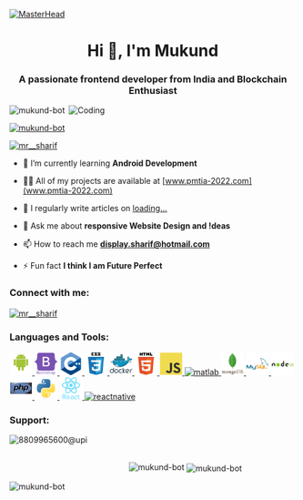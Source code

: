 [![MasterHead](https://mir-s3-cdn-cf.behance.net/project_modules/max_1200/54b6c068097599.5b50bca476b9b.gif)](https://Mukund-bot.io)

<h1 align="center">Hi 👋, I'm Mukund</h1>
<h3 align="center">A passionate frontend developer from India and Blockchain Enthusiast</h3>
<img align="right" alt="Coding" width="400" src="https://cdn.dribbble.com/users/239755/screenshots/3019824/media/39359a17c831677ed85fd3df1cc8c38e.gif">


<p align="left"> <img src="https://komarev.com/ghpvc/?username=mukund-bot&label=Profile%20views&color=0e75b6&style=flat" alt="mukund-bot" /> </p>

<p align="left"> <a href="https://github.com/ryo-ma/github-profile-trophy"><img src="https://github-profile-trophy.vercel.app/?username=mukund-bot" alt="mukund-bot" /></a> </p>

<p align="left"> <a href="https://twitter.com/mr__sharif" target="blank"><img src="https://img.shields.io/twitter/follow/mr__sharif?logo=twitter&style=for-the-badge" alt="mr__sharif" /></a> </p>

- 🌱 I’m currently learning **Android Development**

- 👨‍💻 All of my projects are available at [www.pmtia-2022.com](www.pmtia-2022.com)

- 📝 I regularly write articles on [loading...](loading...)

- 💬 Ask me about **responsive Website Design and !deas**

- 📫 How to reach me **display.sharif@hotmail.com**

- ⚡ Fun fact **I think I am Future Perfect**

<h3 align="left">Connect with me:</h3>
<p align="left">
<a href="https://twitter.com/mr__sharif" target="blank"><img align="center" src="https://raw.githubusercontent.com/rahuldkjain/github-profile-readme-generator/master/src/images/icons/Social/twitter.svg" alt="mr__sharif" height="30" width="40" /></a>
</p>

<h3 align="left">Languages and Tools:</h3>
<p align="left"> <a href="https://developer.android.com" target="_blank" rel="noreferrer"> <img src="https://raw.githubusercontent.com/devicons/devicon/master/icons/android/android-original-wordmark.svg" alt="android" width="40" height="40"/> </a> <a href="https://getbootstrap.com" target="_blank" rel="noreferrer"> <img src="https://raw.githubusercontent.com/devicons/devicon/master/icons/bootstrap/bootstrap-plain-wordmark.svg" alt="bootstrap" width="40" height="40"/> </a> <a href="https://www.w3schools.com/cpp/" target="_blank" rel="noreferrer"> <img src="https://raw.githubusercontent.com/devicons/devicon/master/icons/cplusplus/cplusplus-original.svg" alt="cplusplus" width="40" height="40"/> </a> <a href="https://www.w3schools.com/css/" target="_blank" rel="noreferrer"> <img src="https://raw.githubusercontent.com/devicons/devicon/master/icons/css3/css3-original-wordmark.svg" alt="css3" width="40" height="40"/> </a> <a href="https://www.docker.com/" target="_blank" rel="noreferrer"> <img src="https://raw.githubusercontent.com/devicons/devicon/master/icons/docker/docker-original-wordmark.svg" alt="docker" width="40" height="40"/> </a> <a href="https://www.w3.org/html/" target="_blank" rel="noreferrer"> <img src="https://raw.githubusercontent.com/devicons/devicon/master/icons/html5/html5-original-wordmark.svg" alt="html5" width="40" height="40"/> </a> <a href="https://developer.mozilla.org/en-US/docs/Web/JavaScript" target="_blank" rel="noreferrer"> <img src="https://raw.githubusercontent.com/devicons/devicon/master/icons/javascript/javascript-original.svg" alt="javascript" width="40" height="40"/> </a> <a href="https://www.mathworks.com/" target="_blank" rel="noreferrer"> <img src="https://upload.wikimedia.org/wikipedia/commons/2/21/Matlab_Logo.png" alt="matlab" width="40" height="40"/> </a> <a href="https://www.mongodb.com/" target="_blank" rel="noreferrer"> <img src="https://raw.githubusercontent.com/devicons/devicon/master/icons/mongodb/mongodb-original-wordmark.svg" alt="mongodb" width="40" height="40"/> </a> <a href="https://www.mysql.com/" target="_blank" rel="noreferrer"> <img src="https://raw.githubusercontent.com/devicons/devicon/master/icons/mysql/mysql-original-wordmark.svg" alt="mysql" width="40" height="40"/> </a> <a href="https://nodejs.org" target="_blank" rel="noreferrer"> <img src="https://raw.githubusercontent.com/devicons/devicon/master/icons/nodejs/nodejs-original-wordmark.svg" alt="nodejs" width="40" height="40"/> </a> <a href="https://www.php.net" target="_blank" rel="noreferrer"> <img src="https://raw.githubusercontent.com/devicons/devicon/master/icons/php/php-original.svg" alt="php" width="40" height="40"/> </a> <a href="https://www.python.org" target="_blank" rel="noreferrer"> <img src="https://raw.githubusercontent.com/devicons/devicon/master/icons/python/python-original.svg" alt="python" width="40" height="40"/> </a> <a href="https://reactjs.org/" target="_blank" rel="noreferrer"> <img src="https://raw.githubusercontent.com/devicons/devicon/master/icons/react/react-original-wordmark.svg" alt="react" width="40" height="40"/> </a> <a href="https://reactnative.dev/" target="_blank" rel="noreferrer"> <img src="https://reactnative.dev/img/header_logo.svg" alt="reactnative" width="40" height="40"/> </a> </p>

<h3 align="left">Support:</h3>
<p><a href="https://www.buymeacoffee.com/8809965600@upi"> <img align="left" src="https://cdn.buymeacoffee.com/buttons/v2/default-yellow.png" height="50" width="210" alt="8809965600@upi" /></a></p><br><br>

<p><img align="left" src="https://github-readme-stats.vercel.app/api/top-langs?username=mukund-bot&show_icons=true&locale=en&layout=compact" alt="mukund-bot" /></p>

<p>&nbsp;<img align="center" src="https://github-readme-stats.vercel.app/api?username=mukund-bot&show_icons=true&locale=en" alt="mukund-bot" /></p>

<p><img align="center" src="https://github-readme-streak-stats.herokuapp.com/?user=mukund-bot&" alt="mukund-bot" /></p>
